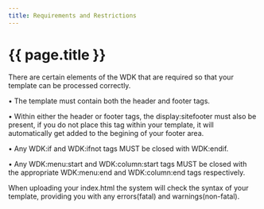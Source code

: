 ```yaml
---
title: Requirements and Restrictions
---
```


<h1>{{ page.title }}</h1>

There are certain elements of the WDK that are required so that your template can be processed correctly.

• The template must contain both the header and footer tags.

• Within either the header or footer tags, the display:sitefooter must also be present, if you do not place this tag within your template, it will automatically get added to the begining of your footer area.

• Any WDK:if and WDK:ifnot tags MUST be closed with WDK:endif.

• Any WDK:menu:start and WDK:column:start tags MUST be closed with the appropriate WDK:menu:end and WDK:column:end tags respectively.

When uploading your index.html the system will check the syntax of your template, providing you with any errors(fatal) and warnings(non-fatal).